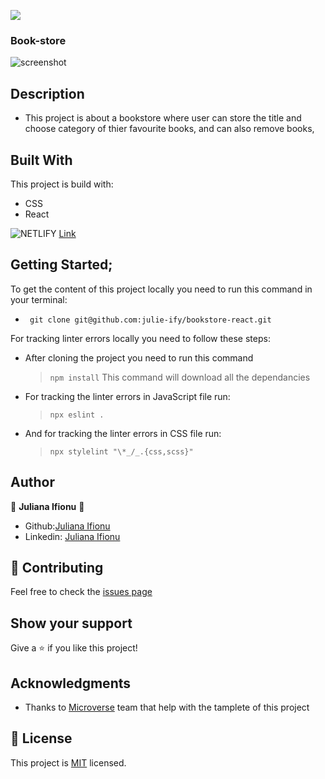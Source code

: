 ![](https://img.shields.io/badge/Microverse-blueviolet)

###  Book-store
![screenshot](./public/bookstore.png)

## Description
- This project is about a bookstore where user can store the title and choose category of thier favourite books, and can also remove books, 

## Built With
This project is build with:
- CSS
- React

<img alt="NETLIFY" src="https://img.shields.io/badge/Netlify-00C7B7?style=for-the-badge&logo=netlify&logoColor=white" /> [Link](https://elated-jennings-86d14f.netlify.app/)

## Getting Started;

To get the content of this project locally you need to run this command in your terminal:
- ` git clone git@github.com:julie-ify/bookstore-react.git`

For tracking linter errors locally you need to follow these steps:
- After cloning the project you need to run this command
  > `npm install`
  > This command will download all the dependancies 

- For tracking the linter errors in JavaScript file run:
  > `npx eslint .`
- And for tracking the linter errors in CSS file run:
  > `npx stylelint "\*_/_.{css,scss}"`

## Author

👤 **Juliana Ifionu** 💖
- Github:[Juliana Ifionu](https://github.com/julie-ify)
- Linkedin: [Juliana Ifionu](https://www.linkedin.com/in/juliana-ifionu-4a9492212/)

## :handshake: Contributing
Feel free to check the [issues page](https://github.com/julie-ify/bookstore-react/issues)

## Show your support
Give a :star: if you like this project!

## Acknowledgments
- Thanks to [Microverse](www.microverse.org) team that help with the tamplete of this project

## 📝 License
This project is [MIT](./MIT.md) licensed.
